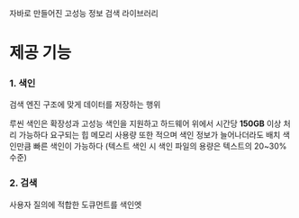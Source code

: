자바로 만들어진 고성능 정보 검색 라이브러리

# 제공 기능
### 1. 색인

검색 엔진 구조에 맞게 데이터를 저장하는 행위

루씬 색인은 확장성과 고성능 색인을 지원하고
하드웨어 위에서 시간당 __150GB__ 이상 처리 가능하다
요구되는 힙 메모리 사용량 또한 적으며 색인 정보가 늘어나더라도 배치 색인만큼 빠른 색인이 가능하다
(텍스트 색인 시 색인 파일의 용량은 텍스트의 20~30% 수준)
### 2. 검색

사용자 질의에 적합한 도큐먼트를 색인엣

